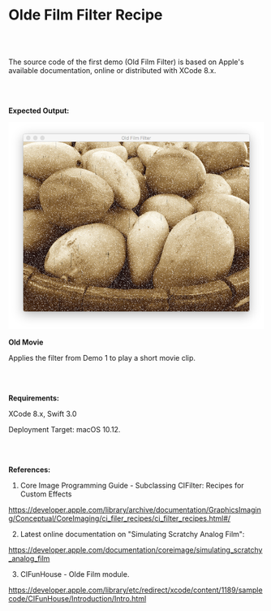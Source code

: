 # Olde Film Filter Recipe

<br />
<br />


The source code of the first demo (Old Film Filter) is based on Apple's available documentation, online or distributed with XCode 8.x.

<br />
<br />

**Expected Output:**

![](Documentation/Output.png)


**Old Movie**

Applies the filter from Demo 1 to play a short movie clip.

<br />
<br />

**Requirements:**

XCode 8.x, Swift 3.0

Deployment Target: macOS 10.12.

<br />
<br />

**References:**

1) Core Image Programming Guide - Subclassing CIFilter: Recipes for Custom Effects

https://developer.apple.com/library/archive/documentation/GraphicsImaging/Conceptual/CoreImaging/ci_filer_recipes/ci_filter_recipes.html#/

2) Latest online documentation on "Simulating Scratchy Analog Film":

https://developer.apple.com/documentation/coreimage/simulating_scratchy_analog_film

3) CIFunHouse - Olde Film module.

https://developer.apple.com/library/etc/redirect/xcode/content/1189/samplecode/CIFunHouse/Introduction/Intro.html
